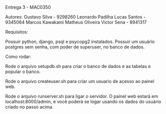 Entrega 3 - MAC0350

Autores:
Gustavo Silva - 9298260
Leonardo Padilha
Lucas Santos - 9345064
Marcos Kawakami
Matheus Oliveira
Victor Sena - 8941317


Requisitos:

Possuir python, django, psql e psycopg2 instalados.
Possuir um usuário postgres sem senha, com poder de superuser, no banco de dados.

Como rodar:

Rode o arquivo setupdb.sh para criar o banco de dados e as tabelas e popular o banco.

Rode o arquivo createuser.sh para criar um usuario de acesso ao painel web.

Rode o arquivo runserver.sh para ligar o servidor. O painel web estará em localhost:8000/admin, e você poderá se logar usando os dados do usuário criado no passo acima.
